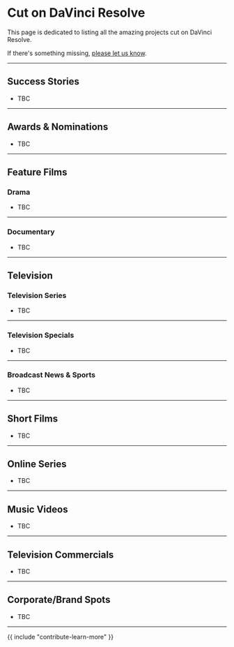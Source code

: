 # Cut on DaVinci Resolve

This page is dedicated to listing all the amazing projects cut on DaVinci Resolve.

If there's something missing, [please let us know](/contribute/).

---

## Success Stories

- TBC

---

## Awards & Nominations

- TBC

---

## Feature Films

### Drama

- TBC

---

### Documentary

- TBC

---

## Television

### Television Series

- TBC

---

### Television Specials

- TBC
---

### Broadcast News & Sports

- TBC
---

## Short Films

- TBC

---

## Online Series

- TBC

---

## Music Videos

- TBC

---

## Television Commercials

- TBC

---

## Corporate/Brand Spots

- TBC

---

{{ include "contribute-learn-more" }}
